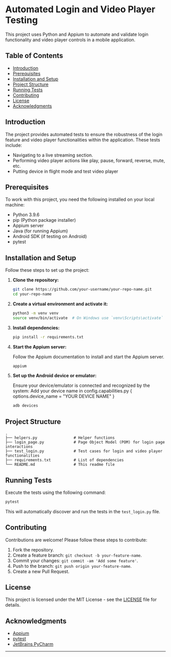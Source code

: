 # Automated Login and Video Player Testing

This project uses Python and Appium to automate and validate login functionality and video player controls in a mobile application.

## Table of Contents

- [Introduction](#introduction)
- [Prerequisites](#prerequisites)
- [Installation and Setup](#installation-and-setup)
- [Project Structure](#project-structure)
- [Running Tests](#running-tests)
- [Contributing](#contributing)
- [License](#license)
- [Acknowledgments](#acknowledgments)

## Introduction

The project provides automated tests to ensure the robustness of the login feature and video player functionalities within the application. These tests include:
- Navigating to a live streaming section.
- Performing video player actions like play, pause, forward, reverse, mute, etc.
- Putting device in flight mode and test video player

## Prerequisites

To work with this project, you need the following installed on your local machine:

- Python 3.9.6
- pip (Python package installer)
- Appium server
- Java (for running Appium)
- Android SDK (if testing on Android)
- pytest

## Installation and Setup

Follow these steps to set up the project:

1. **Clone the repository:**

    ```bash
    git clone https://github.com/your-username/your-repo-name.git
    cd your-repo-name
    ```

2. **Create a virtual environment and activate it:**

    ```bash
    python3 -m venv venv
    source venv/bin/activate  # On Windows use `venv\Scripts\activate`
    ```

3. **Install dependencies:**

    ```bash
    pip install -r requirements.txt
    ```

4. **Start the Appium server:**

    Follow the Appium documentation to install and start the Appium server.
    ```bash
    appium
    ```
   
5. **Set up the Android device or emulator:**

    Ensure your device/emulator is connected and recognized by the system: Add your device name in config.capabilities.py { options.device_name = "YOUR DEVICE NAME"  } 
    ```bash
    adb devices
    ```

## Project Structure

```plaintext
.
├── helpers.py                # Helper functions
├── login_page.py             # Page Object Model (POM) for login page interactions
├── test_login.py             # Test cases for login and video player functionalities
├── requirements.txt          # List of dependencies
└── README.md                 # This readme file
```

## Running Tests

Execute the tests using the following command:

```bash
pytest
```

This will automatically discover and run the tests in the `test_login.py` file.

## Contributing

Contributions are welcome! Please follow these steps to contribute:

1. Fork the repository.
2. Create a feature branch: `git checkout -b your-feature-name`.
3. Commit your changes: `git commit -am 'Add some feature'`.
4. Push to the branch: `git push origin your-feature-name`.
5. Create a new Pull Request.

## License

This project is licensed under the MIT License - see the [LICENSE](LICENSE) file for details.

## Acknowledgments

- [Appium](http://appium.io/)
- [pytest](https://pytest.org/)
- [JetBrains PyCharm](https://www.jetbrains.com/pycharm/)

---
